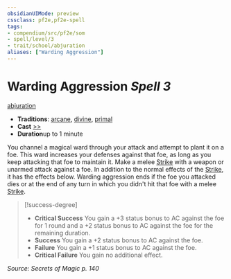 ```yaml
---
obsidianUIMode: preview
cssclass: pf2e,pf2e-spell
tags:
- compendium/src/pf2e/som
- spell/level/3
- trait/school/abjuration
aliases: ["Warding Aggression"]
---
```

# Warding Aggression *Spell 3*   
[abjuration](abjuration.md)  

- **Traditions**: [arcane](arcane.md), [divine](divine.md), [primal](primal.md)
- **Cast** [>>](chapter-9-playing-the-game.md#Actions "Two-Action") 
- **Duration**up to 1 minute

You channel a magical ward through your attack and attempt to plant it on a foe. This ward increases your defenses against that foe, as long as you keep attacking that foe to maintain it. Make a melee [Strike](strike.md) with a weapon or unarmed attack against a foe. In addition to the normal effects of the [Strike](strike.md), it has the effects below. Warding aggression ends if the foe you attacked dies or at the end of any turn in which you didn't hit that foe with a melee [Strike](strike.md).

> [!success-degree] 
> - **Critical Success** You gain a +3 status bonus to AC against the foe for 1 round and a +2 status bonus to AC against the foe for the remaining duration.
> - **Success** You gain a +2 status bonus to AC against the foe.
> - **Failure** You gain a +1 status bonus to AC against the foe.
> - **Critical Failure** You gain no additional effect.

*Source: Secrets of Magic p. 140*
